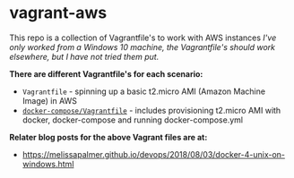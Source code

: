 # vagrant-aws
This repo is a collection of Vagrantfile's to work with AWS instances
*I've only worked from a Windows 10 machine, the Vagrantfile's should work elsewhere, but I have not tried them put.*

**There are different Vagrantfile's for each scenario:**

- `Vagrantfile` - spinning up a basic t2.micro AMI (Amazon Machine Image) in AWS
- [`docker-compose/Vagrantfile`](docker-compose/README.md) - includes provisioning t2.micro AMI with docker, docker-compose and running docker-compose.yml

**Relater blog posts for the above Vagrant files are at:**

- https://melissapalmer.github.io/devops/2018/08/03/docker-4-unix-on-windows.html 